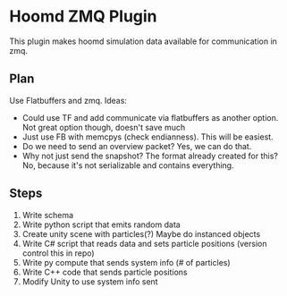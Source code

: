 # Hoomd ZMQ Plugin

This plugin makes hoomd simulation data available for communication in zmq.


## Plan

Use Flatbuffers and zmq. Ideas:

* Could use TF and add communicate via flatbuffers as another option. Not great option though, doesn't save much
* Just use FB with memcpys (check endianness). This will be easiest.
* Do we need to send an overview packet? Yes, we can do that.
* Why not just send the snapshot? The format already created for this? No, because it's not serializable and contains everything.

## Steps

1. Write schema
2. Write python script that emits random data
3. Create unity scene with particles(?) Maybe do instanced objects
4. Write C# script that reads data and sets particle positions (version control this in repo)
5. Write py compute that sends system info (# of particles)
6. Write C++ code that sends particle positions
7. Modify Unity to use system info sent